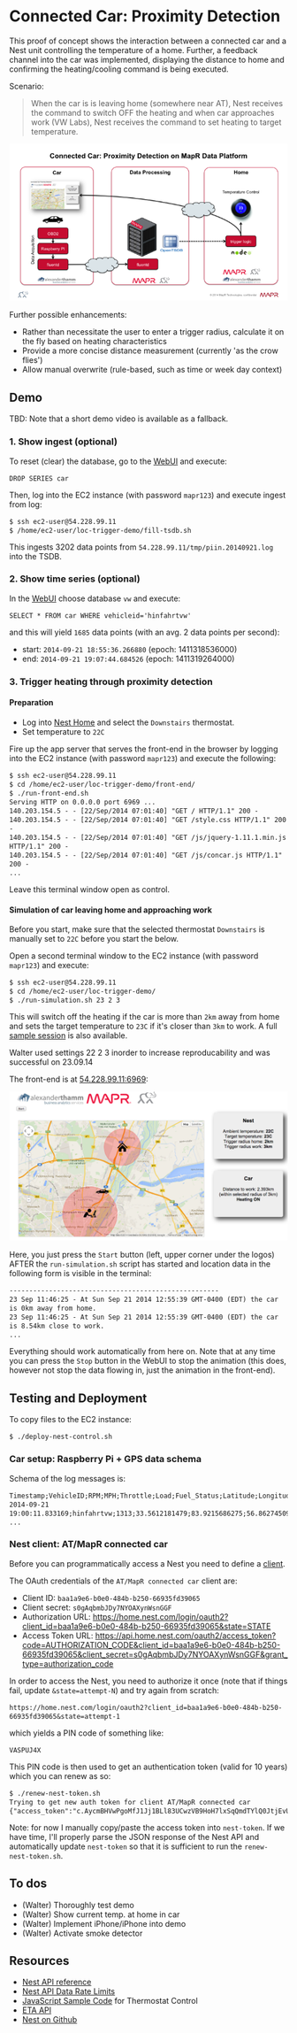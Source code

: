 # Connected Car: Proximity Detection

This proof of concept shows the interaction between a connected car and a Nest 
unit controlling the temperature of a home. Further, a feedback channel into
the car was implemented, displaying the distance to home and confirming the
heating/cooling command is being executed.

Scenario:

> When the car is is leaving home (somewhere near AT), Nest receives the command
to switch OFF the heating and when car approaches work (VW Labs), Nest receives
the command to set heating to target temperature.

![Connected Car: Proximity Detection overview](doc/connected-car-proximity-detection-overview.png "Connected Car: Proximity Detection overview")


Further possible enhancements:

* Rather than necessitate the user to enter a trigger radius, calculate it on the fly based on heating characteristics
* Provide a more concise distance measurement (currently 'as the crow flies')
* Allow manual overwrite (rule-based, such as time or week day context)

## Demo

TBD: Note that a short demo video is available as a fallback.

### 1. Show ingest (optional)
To reset (clear) the database, go to the [WebUI](http://54.228.99.11:8083/) and execute:

    DROP SERIES car

Then, log into the EC2 instance (with password `mapr123`) and execute ingest from log:

    $ ssh ec2-user@54.228.99.11
    $ /home/ec2-user/loc-trigger-demo/fill-tsdb.sh
    
This ingests 3202 data points from `54.228.99.11/tmp/piin.20140921.log` into the TSDB.

### 2. Show time series (optional)

In the [WebUI](http://54.228.99.11:8083/) choose database `vw` and execute:

    SELECT * FROM car WHERE vehicleid='hinfahrtvw'
    
and this will yield `1685` data points (with an avg. 2 data points per second):

* start: `2014-09-21 18:55:36.266880` (epoch: 1411318536000)
* end: `2014-09-21 19:07:44.684526` (epoch: 1411319264000)

### 3. Trigger heating through proximity detection

#### Preparation

* Log into [Nest Home](https://home.nest.com/) and select the `Downstairs` thermostat.
* Set temperature to `22C`

Fire up the app server that serves the front-end in the browser by logging into
the EC2 instance (with password `mapr123`) and execute the following:

    $ ssh ec2-user@54.228.99.11
    $ cd /home/ec2-user/loc-trigger-demo/front-end/
    $ ./run-front-end.sh
    Serving HTTP on 0.0.0.0 port 6969 ...
    140.203.154.5 - - [22/Sep/2014 07:01:40] "GET / HTTP/1.1" 200 -
    140.203.154.5 - - [22/Sep/2014 07:01:40] "GET /style.css HTTP/1.1" 200 -
    140.203.154.5 - - [22/Sep/2014 07:01:40] "GET /js/jquery-1.11.1.min.js HTTP/1.1" 200 -
    140.203.154.5 - - [22/Sep/2014 07:01:40] "GET /js/concar.js HTTP/1.1" 200 -
    ...
    
Leave this terminal window open as control.

#### Simulation of car leaving home and approaching work

Before you start, make sure that the selected thermostat `Downstairs` is 
manually set to `22C` before you start the below.

Open a second terminal window to the EC2 instance (with password `mapr123`) and execute:

    $ ssh ec2-user@54.228.99.11
    $ cd /home/ec2-user/loc-trigger-demo/
    $ ./run-simulation.sh 23 2 3

This will switch off the heating if the car is more than `2km` away from
home and sets the target temperature to `23C` if it's closer than `3km` 
to work. A full [sample session](nest-control/example-session-output.md) is
also available.

Walter used settings 22 2 3 inorder to increase reproducability and was successful on 23.09.14

The front-end is at [54.228.99.11:6969](http://54.228.99.11:6969/):

![Connected Car: Proximity Detection front-end](doc/screenshot-front-end.png "Connected Car: Proximity Detection front-end")

Here, you just press the `Start` button (left, upper corner under the logos)
 AFTER the `run-simulation.sh` script has started and location data in the
following form is visible in the terminal:

    -----------------------------------------------------
    23 Sep 11:46:25 - At Sun Sep 21 2014 12:55:39 GMT-0400 (EDT) the car is 0km away from home.
    23 Sep 11:46:25 - At Sun Sep 21 2014 12:55:39 GMT-0400 (EDT) the car is 8.54km close to work.
    ...

Everything should work automatically from here on. Note that at any time you
can press the `Stop` button in the WebUI to stop the animation (this does, however
not stop the data flowing in, just the animation in the front-end).


## Testing and Deployment

To copy files to the EC2 instance:

    $ ./deploy-nest-control.sh

### Car setup: Raspberry Pi + GPS data schema

Schema of the log messages is:

    Timestamp;VehicleID;RPM;MPH;Throttle;Load;Fuel_Status;Latitude;Longitude;Altitude;GPS_speed
    2014-09-21 19:00:11.833169;hinfahrtvw;1313;33.5612181479;83.9215686275;56.862745098;NODATA;48.206595;11.630881667;477.3;15.156
    ...
    
### Nest client: AT/MapR connected car

Before you can programmatically access a Nest you need to define a [client](https://developer.nest.com/clients).

The OAuth credentials of the `AT/MapR connected car` client are:

* Client ID: `baa1a9e6-b0e0-484b-b250-66935fd39065`
* Client secret: `s0gAqbmbJDy7NYOAXynWsnGGF`
* Authorization URL: https://home.nest.com/login/oauth2?client_id=baa1a9e6-b0e0-484b-b250-66935fd39065&state=STATE
* Access Token URL: https://api.home.nest.com/oauth2/access_token?code=AUTHORIZATION_CODE&client_id=baa1a9e6-b0e0-484b-b250-66935fd39065&client_secret=s0gAqbmbJDy7NYOAXynWsnGGF&grant_type=authorization_code

In order to access the Nest, you need to authorize it once 
(note that if things fail, update `&state=attempt-N`) and try again from scratch:

    https://home.nest.com/login/oauth2?client_id=baa1a9e6-b0e0-484b-b250-66935fd39065&state=attempt-1

which yields a PIN code of something like:

    VASPUJ4X

This PIN code is then used to get an authentication token (valid for 10 years) 
which you can renew as so:

    $ ./renew-nest-token.sh
    Trying to get new auth token for client AT/MapR connected car
    {"access_token":"c.AycmBHVwPgoMfJ1Jj1BLl83UCwzVB9HoH7lxSqQmdTYlQ0JtjEvUUrG78fbeQrHindiCPHePJ6OQBFENPzRqTMrVWJ1tfl7DZ2OHfIQfdHGqbga5UGSXwPJww6ZUHPPp1PPueyY8BbBlno0v","expires_in":315360000}

Note: for now I manually copy/paste the access token into `nest-token`. If we
have time, I'll properly parse the JSON response of the Nest API and automatically
update `nest-token` so that it is sufficient to run the `renew-nest-token.sh`.


## To dos

* (Walter) Thoroughly test demo
* (Walter) Show current temp. at home in car
* (Walter) Implement iPhone/iPhone into demo
* (Walter) Activate smoke detector

## Resources

* [Nest API reference](https://developer.nest.com/documentation/api-reference)
* [Nest API Data Rate Limits](https://developer.nest.com/documentation/data-rate-limits)
* [JavaScript Sample Code](https://developer.nest.com/documentation/control) for Thermostat Control
* [ETA API](https://developer.nest.com/documentation/eta-reference)
* [Nest on Github](https://github.com/nestlabs)
